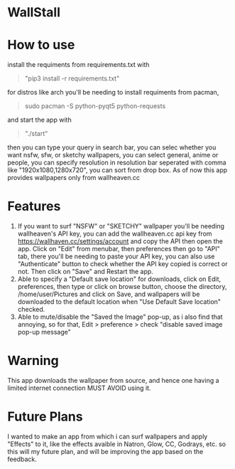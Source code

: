 # WallStall

# How to use
install the requiments from requirements.txt with 
> "pip3 install -r requirements.txt"

for distros like arch you'll be needing to install requiments from pacman, 
>sudo pacman -S python-pyqt5 python-requests

and start the app with

>"./start"

then you can type your query in search bar, you can selec whether you want nsfw, sfw, or sketchy wallpapers, you can select general, anime or people,
you can specify resolution in resolution bar seperated with comma like "1920x1080,1280x720", you can sort from drop box.
As of now this app provides wallpapers only from wallheaven.cc 

# Features
1. If you want to surf "NSFW" or "SKETCHY" wallpaper you'll be needing wallheaven's API key, you can add the wallheaven.cc api key from https://wallhaven.cc/settings/account and copy the API
  then open the app. Click on "Edit" from menubar, then preferences then go to "API" tab, there you'll be needing to paste your API key, you can also use
  "Authenticate" button to check whether the API key copied is correct or not. Then click on "Save" and Restart the app.
2. Able to specify a "Default save location" for downloads, click on Edit, preferences, then type or click on browse button, choose the directory, /home/user/Pictures
   and click on Save, and wallpapers will be downloaded to the default location when  "Use Default Save location" checked.
3. Able to mute/disable the "Saved the Image" pop-up, as i also find that annoying, so for that, Edit > preference > check "disable saved image pop-up message"

# Warning
This app downloads the wallpaper from source, and hence one having a limited internet connection MUST AVOID using it. 

# Future Plans
I wanted to make an app from which i can surf wallpapers and apply "Effects" to it, like the effects avaible in Natron, Glow, CC, Godrays, etc.
so this will my future plan, and will be improving the app based on the feedback.

    
   
